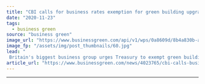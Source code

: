 ```yaml
---
title: "CBI calls for business rates exemption for green building upgrades"
date: "2020-11-23"
tags: 
  - business green
source: "business green"
image_url: "https://www.businessgreen.com/api/v1/wps/0a8609d/8b4a830b-ae07-401e-abbd-dea2716ba099/6/Bloomberg-LDN-Exterior-01-Hero-185x114.jpg"
image_fp: "/assets/img/post_thumbnails/60.jpg"
lead: "
 Britain's biggest business group urges Treasury to exempt green building upgrades and technologies from business rates to help drive decarbonisation efforts ..."
article_url: "https://www.businessgreen.com/news/4023765/cbi-calls-business-rates-exemption-green-building-upgrades"
---
```


---
